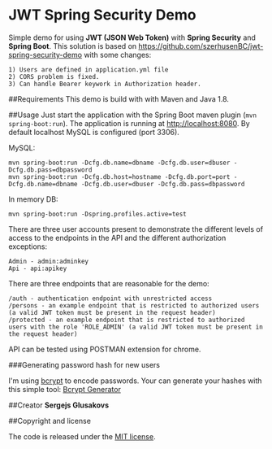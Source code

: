 # JWT Spring Security Demo
Simple demo for using **JWT (JSON Web Token)** with **Spring Security** and
**Spring Boot**. This solution is based on https://github.com/szerhusenBC/jwt-spring-security-demo with some changes:
```
1) Users are defined in application.yml file
2) CORS problem is fixed.
3) Can handle Bearer keywork in Authorization header.
```

##Requirements
This demo is build with with Maven and Java 1.8.

##Usage
Just start the application with the Spring Boot maven plugin (`mvn spring-boot:run`). The application is
running at [http://localhost:8080](http://localhost:8080). By default localhost MySQL is configured (port 3306).

MySQL:
```
mvn spring-boot:run -Dcfg.db.name=dbname -Dcfg.db.user=dbuser -Dcfg.db.pass=dbpassword
mvn spring-boot:run -Dcfg.db.host=hostname -Dcfg.db.port=port -Dcfg.db.name=dbname -Dcfg.db.user=dbuser -Dcfg.db.pass=dbpassword
```
In memory DB:
```
mvn spring-boot:run -Dspring.profiles.active=test
```
There are three user accounts present to demonstrate the different levels of access to the endpoints in
the API and the different authorization exceptions:
```
Admin - admin:adminkey
Api - api:apikey
```

There are three endpoints that are reasonable for the demo:
```
/auth - authentication endpoint with unrestricted access
/persons - an example endpoint that is restricted to authorized users (a valid JWT token must be present in the request header)
/protected - an example endpoint that is restricted to authorized users with the role 'ROLE_ADMIN' (a valid JWT token must be present in the request header)
```

API can be tested using POSTMAN extension for chrome.

###Generating password hash for new users

I'm using [bcrypt](https://en.wikipedia.org/wiki/Bcrypt) to encode passwords. Your can generate your hashes with this simple tool: [Bcrypt Generator](https://www.bcrypt-generator.com)

##Creator
**Sergejs Glusakovs**

##Copyright and license

The code is released under the [MIT license](LICENSE?raw=true).
